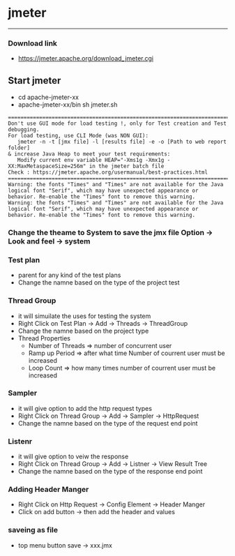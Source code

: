 # jmeter

----

### Download link 
* https://jmeter.apache.org/download_jmeter.cgi

## Start jmeter 
* cd apache-jmeter-xx
* apache-jmeter-xx/bin sh jmeter.sh 
```
================================================================================
Don't use GUI mode for load testing !, only for Test creation and Test debugging.
For load testing, use CLI Mode (was NON GUI):
   jmeter -n -t [jmx file] -l [results file] -e -o [Path to web report folder]
& increase Java Heap to meet your test requirements:
   Modify current env variable HEAP="-Xms1g -Xmx1g -XX:MaxMetaspaceSize=256m" in the jmeter batch file
Check : https://jmeter.apache.org/usermanual/best-practices.html
================================================================================
Warning: the fonts "Times" and "Times" are not available for the Java logical font "Serif", which may have unexpected appearance or behavior. Re-enable the "Times" font to remove this warning.
Warning: the fonts "Times" and "Times" are not available for the Java logical font "Serif", which may have unexpected appearance or behavior. Re-enable the "Times" font to remove this warning.
```

### Change the theame to System to save the jmx file Option -> Look and feel -> system 

### Test plan 
* parent for any kind of the test plans 
* Change the namne based on the type of the project test 

### Thread Group 
* it will simuilate the uses for testing the system 
* Right Click on Test Plan -> Add -> Threads -> ThreadGroup 
* Change the namne based on the project type 
* Thread Properties 
	* Number of Threads => number of concurrent user 
	* Ramp up Period => after what time Number of courrent user must be increased 
	* Loop Count  => how many times number of courrent user must be increased 

### Sampler 
* it will give option to add the http request types
* Right Click on Thread Group -> Add -> Sampler -> HttpRequest 
* Change the namne based on the type of the request end point 


### Listenr   
* it will give option to veiw the response 
* Right Click on Thread Group -> Add -> Listner -> View Result Tree  
* Change the namne based on the type of the response end point 

### Adding Header Manger 
* Right Click on Http Request -> Config Element -> Header Manger
* Click on add button -> then add the header and values 


### saveing as file 
* top menu button save -> xxx.jmx 
